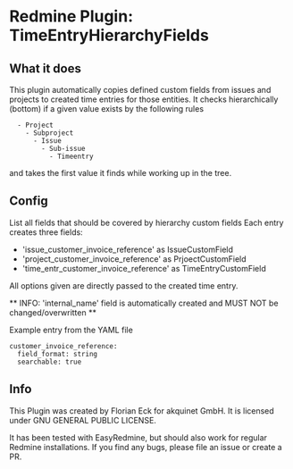 # Redmine Plugin: TimeEntryHierarchyFields

## What it does

This plugin automatically copies defined custom fields from issues and projects to created time entries for those entities.
It checks hierarchically (bottom) if a given value exists by the following rules

```
  - Project
    - Subproject
      - Issue
        - Sub-issue
          - Timeentry
```

and takes the first value it finds while working up in the tree.

## Config

List all fields that should be covered by hierarchy custom fields
Each entry creates three fields:
  - 'issue_customer_invoice_reference' as IssueCustomField
  - 'project_customer_invoice_reference' as PrjoectCustomField
  - 'time_entr_customer_invoice_reference' as TimeEntryCustomField

All options given are directly passed to the created time entry.

** INFO: 'internal_name' field is automatically created and MUST NOT be changed/overwritten **

Example entry from the YAML file

```
customer_invoice_reference:
  field_format: string
  searchable: true
```


## Info

This Plugin was created by Florian Eck for akquinet GmbH.
It is licensed under GNU GENERAL PUBLIC LICENSE.

It has been tested with EasyRedmine, but should also work for regular Redmine installations. If you find any bugs, please file an issue or create a PR.